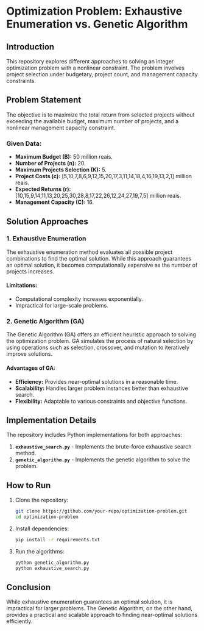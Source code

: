 # Optimization Problem: Exhaustive Enumeration vs. Genetic Algorithm

## Introduction
This repository explores different approaches to solving an integer optimization problem with a nonlinear constraint. The problem involves project selection under budgetary, project count, and management capacity constraints.

## Problem Statement
The objective is to maximize the total return from selected projects without exceeding the available budget, maximum number of projects, and a nonlinear management capacity constraint.

### Given Data:
- **Maximum Budget (B):** 50 million reais.
- **Number of Projects (n):** 20.
- **Maximum Projects Selection (K):** 5.
- **Project Costs (c):** [5,10,7,8,6,9,12,15,20,17,3,11,14,18,4,16,19,13,2,1] million reais.
- **Expected Returns (r):** [10,15,9,14,11,13,20,25,30,28,8,17,22,26,12,24,27,19,7,5] million reais.
- **Management Capacity (C):** 16.

## Solution Approaches

### 1. Exhaustive Enumeration
The exhaustive enumeration method evaluates all possible project combinations to find the optimal solution. While this approach guarantees an optimal solution, it becomes computationally expensive as the number of projects increases.

#### Limitations:
- Computational complexity increases exponentially.
- Impractical for large-scale problems.

### 2. Genetic Algorithm (GA)
The Genetic Algorithm (GA) offers an efficient heuristic approach to solving the optimization problem. GA simulates the process of natural selection by using operations such as selection, crossover, and mutation to iteratively improve solutions.

#### Advantages of GA:
- **Efficiency:** Provides near-optimal solutions in a reasonable time.
- **Scalability:** Handles larger problem instances better than exhaustive search.
- **Flexibility:** Adaptable to various constraints and objective functions.

## Implementation Details
The repository includes Python implementations for both approaches:

1. **`exhaustive_search.py`** - Implements the brute-force exhaustive search method.
2. **`genetic_algorithm.py`** - Implements the genetic algorithm to solve the problem.

## How to Run

1. Clone the repository:
   ```bash
   git clone https://github.com/your-repo/optimization-problem.git
   cd optimization-problem
   ```

2. Install dependencies:
   ```bash
   pip install -r requirements.txt
   ```

3. Run the algorithms:
   ```bash
   python genetic_algorithm.py
   python exhaustive_search.py
   ```

## Conclusion
While exhaustive enumeration guarantees an optimal solution, it is impractical for larger problems. The Genetic Algorithm, on the other hand, provides a practical and scalable approach to finding near-optimal solutions efficiently.


